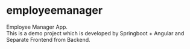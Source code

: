 # employeemanager
Employee Manager App.  
This is a demo project which is developed by Springboot + Angular and Separate Frontend from Backend.
